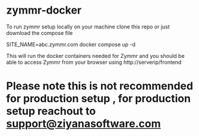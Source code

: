 # zymmr-docker

To run zymmr setup locally on your machine clone this repo or just download the compose file 

SITE_NAME=abc.zymmr.com docker compose up -d 

This will run the docker containers needed for Zymmr and you should be able to access Zymmr from your browser using http://serverip/frontend


# Please note this is not recommended for production setup , for production setup reachout to support@ziyanasoftware.com
